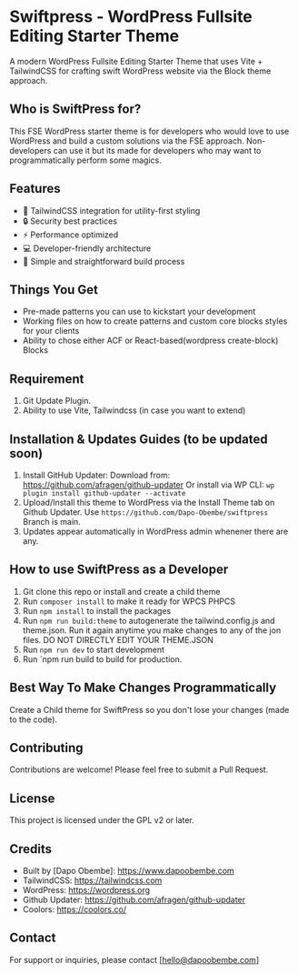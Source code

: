 # Swiftpress - WordPress Fullsite Editing Starter Theme

A modern WordPress Fullsite Editing Starter Theme that uses Vite + TailwindCSS for crafting swift WordPress website via the Block theme approach.

## Who is SwiftPress for?

This FSE WordPress starter theme is for developers who would love to use WordPress and build a custom solutions via the FSE approach. Non-developers can use it but its made for developers who may want to programmatically perform some magics.

## Features

- 🎨 TailwindCSS integration for utility-first styling
- 🔒 Security best practices
- ⚡ Performance optimized
- 💻 Developer-friendly architecture
- 🧩 Simple and straightforward build process

## Things You Get

- Pre-made patterns you can use to kickstart your development
- Working files on how to create patterns and custom core blocks styles for your clients
- Ability to chose either ACF or React-based(wordpress create-block) Blocks

## Requirement

1. Git Update Plugin.
2. Ability to use Vite, Tailwindcss (in case you want to extend)

## Installation & Updates Guides (to be updated soon)

1. Install GitHub Updater: Download from: https://github.com/afragen/github-updater Or install via WP CLI: `wp plugin install github-updater --activate`
2. Upload/Install this theme to WordPress via the Install Theme tab on Github Updater. Use `https://github.com/Dapo-Obembe/swiftpress` Branch is main.
3. Updates appear automatically in WordPress admin whenener there are any.

## How to use SwiftPress as a Developer

1. Git clone this repo or install and create a child theme
2. Run `composer install` to make it ready for WPCS PHPCS
3. Run `npm install` to install the packages
4. Run `npm run build:theme` to autogenerate the tailwind.config.js and theme.json. Run it again anytime you make changes to any of the jon files. DO NOT DIRECTLY EDIT YOUR THEME.JSON
5. Run `npm run dev` to start development
6. Run `npm run build to build for production.

## Best Way To Make Changes Programmatically

Create a Child theme for SwiftPress so you don't lose your changes (made to the code).

## Contributing

Contributions are welcome! Please feel free to submit a Pull Request.

## License

This project is licensed under the GPL v2 or later.

## Credits

- Built by [Dapo Obembe]: https://www.dapoobembe.com
- TailwindCSS: https://tailwindcss.com
- WordPress: https://wordpress.org
- Github Updater: https://github.com/afragen/github-updater
- Coolors: https://coolors.co/

## Contact

For support or inquiries, please contact [hello@dapoobembe.com]
